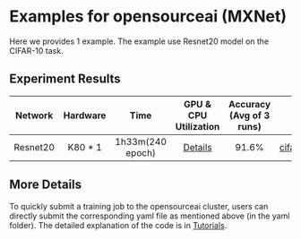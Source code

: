 # Examples for opensourceai (MXNet)
Here we provides 1 example. The example use Resnet20 model on the CIFAR-10 task.

## Experiment Results
| Network | Hardware | Time |GPU & CPU Utilization | Accuracy (Avg of 3 runs) | Yaml Example|
| :----:| :----: | :----: | :----: | :----: | :----: |
| Resnet20 | K80 * 1 | 1h33m(240 epoch) | [Details](metrics/Resnet20_1gpu.JPG) | 91.6% | [cifar10_resnet20_1gpu.yaml](yaml/cifar10_resnet20_1gpu.yaml) |

## More Details
To quickly submit a training job to the opensourceai cluster, users can directly submit the corresponding yaml file as mentioned above (in the yaml folder). 
The detailed explanation of the code is in [Tutorials](https://cv.gluon.ai/build/examples_classification/demo_cifar10.html).

